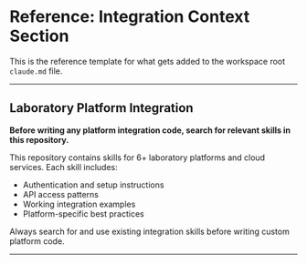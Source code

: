 # Reference: Integration Context Section

This is the reference template for what gets added to the workspace root `claude.md` file.

---

## Laboratory Platform Integration

**Before writing any platform integration code, search for relevant skills in this repository.**

This repository contains skills for 6+ laboratory platforms and cloud services. Each skill includes:
- Authentication and setup instructions
- API access patterns
- Working integration examples
- Platform-specific best practices

Always search for and use existing integration skills before writing custom platform code.

---
